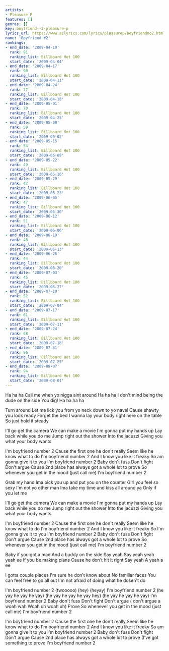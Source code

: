 ```yaml
---
artists:
- Pleasure P
features: []
genres: []
key: boyfriend--2-pleasure-p
lyrics_url: https://www.azlyrics.com/lyrics/pleasurep/boyfriendno2.html
name: 'Boyfriend #2'
rankings:
- end_date: '2009-04-10'
  rank: 91
  ranking_list: Billboard Hot 100
  start_date: '2009-04-04'
- end_date: '2009-04-17'
  rank: 90
  ranking_list: Billboard Hot 100
  start_date: '2009-04-11'
- end_date: '2009-04-24'
  rank: 77
  ranking_list: Billboard Hot 100
  start_date: '2009-04-18'
- end_date: '2009-05-01'
  rank: 70
  ranking_list: Billboard Hot 100
  start_date: '2009-04-25'
- end_date: '2009-05-08'
  rank: 59
  ranking_list: Billboard Hot 100
  start_date: '2009-05-02'
- end_date: '2009-05-15'
  rank: 54
  ranking_list: Billboard Hot 100
  start_date: '2009-05-09'
- end_date: '2009-05-22'
  rank: 49
  ranking_list: Billboard Hot 100
  start_date: '2009-05-16'
- end_date: '2009-05-29'
  rank: 42
  ranking_list: Billboard Hot 100
  start_date: '2009-05-23'
- end_date: '2009-06-05'
  rank: 47
  ranking_list: Billboard Hot 100
  start_date: '2009-05-30'
- end_date: '2009-06-12'
  rank: 51
  ranking_list: Billboard Hot 100
  start_date: '2009-06-06'
- end_date: '2009-06-19'
  rank: 48
  ranking_list: Billboard Hot 100
  start_date: '2009-06-13'
- end_date: '2009-06-26'
  rank: 44
  ranking_list: Billboard Hot 100
  start_date: '2009-06-20'
- end_date: '2009-07-03'
  rank: 45
  ranking_list: Billboard Hot 100
  start_date: '2009-06-27'
- end_date: '2009-07-10'
  rank: 52
  ranking_list: Billboard Hot 100
  start_date: '2009-07-04'
- end_date: '2009-07-17'
  rank: 61
  ranking_list: Billboard Hot 100
  start_date: '2009-07-11'
- end_date: '2009-07-24'
  rank: 68
  ranking_list: Billboard Hot 100
  start_date: '2009-07-18'
- end_date: '2009-07-31'
  rank: 86
  ranking_list: Billboard Hot 100
  start_date: '2009-07-25'
- end_date: '2009-08-07'
  rank: 94
  ranking_list: Billboard Hot 100
  start_date: '2009-08-01'
---
```



Ha ha ha
Call me when yo nigga aint around
Ha ha ha
I don't mind being the dude on the side
You dig!
Ha ha ha ha


Turn around
Let me lick you from yo neck down to yo navel
Cause shawty you look ready
Forget the bed
I wanna lay your body right here on the table
So just hold it steady


I'll go get the camera
We can make a movie
I'm gonna put my hands up
Lay back while you do me
Jump right out the shower
Into the jacuzzi
Giving you what your body wants


I'm boyfriend number 2
Cause the first one he don't really
Seem like he know what to do
I'm boyfriend number 2
And I know you like it freaky
So am gonna give it to you
I'm boyfriend number 2
Baby don't fuss
Don't fight
Don't argue
Cause 2nd place has always got a whole lot to prove
So whenever you get in the mood
(just call me)
I'm boyfriend number 2


Grab my hand
Ima pick you up and put you on the counter
Girl you feel so sexy
I'm not yo other man
Ima take my time and kiss all around ya
Only if you let me


I'll go get the camera
We can make a movie
I'm gonna put my hands up
Lay back while you do me
Jump right out the shower
Into the jacuzzi
Giving you what your body wants


I'm boyfriend number 2
Cause the first one he don't really
Seem like he know what to do
I'm boyfriend number 2
And I know you like it freaky
So I'm gonna give it to you
I'm boyfriend number 2
Baby don't fuss
Don't fight
Don't argue
Cause 2nd place has always got a whole lot to prove
So whenever you get in the mood
(just call me)
I'm boyfriend number 2


Baby if you got a man
And a buddy on the side
Say yeah
Say yeah yeah yeah ee
If you be making plans
Cause he don't hit it right
Say yeah
A yeah a ee

I gotta couple places
I'm sure he don't know about
No familiar faces
You can feel free to go all out
I'm not afraid of doing what he dosen't do


I'm boyfriend number 2
(twooooo)
(hey)
(heyay)
I'm boyfriend number 2
(he yay he yay he yay)
(he yay he yay he yay hey)
(he yay he yay he yay)
I'm boyfriend number 2
Baby don't fuss
Don't fight
Don't argue ( don't argue a woah wah
Woah uh woah uh)
Prove
So whenever you get in the mood
(just call me)
I'm boyfriend number 2


I'm boyfriend number 2
Cause the first one he don't really
Seem like he know what to do
I'm boyfriend number 2
And I know you like it freaky
So am gonna give it to you
I'm boyfriend number 2
Baby don't fuss
Don't fight
Don't argue
Cause 2nd place has always got a whole lot to prove
(I've got something to prove
I'm boyfriend number 2



